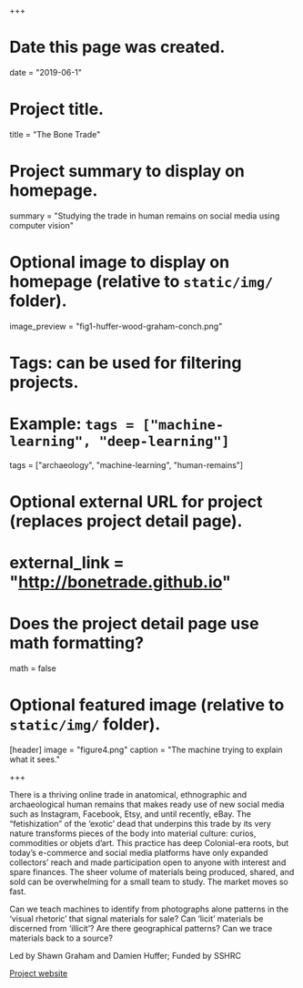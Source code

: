 +++
# Date this page was created.
date = "2019-06-1"

# Project title.
title = "The Bone Trade"

# Project summary to display on homepage.
summary = "Studying the trade in human remains on social media using computer vision"

# Optional image to display on homepage (relative to `static/img/` folder).
image_preview = "fig1-huffer-wood-graham-conch.png"

# Tags: can be used for filtering projects.
# Example: `tags = ["machine-learning", "deep-learning"]`
tags = ["archaeology", "machine-learning", "human-remains"]

# Optional external URL for project (replaces project detail page).
# external_link = "http://bonetrade.github.io"

# Does the project detail page use math formatting?
math = false

# Optional featured image (relative to `static/img/` folder).
[header]
image = "figure4.png"
caption = "The machine trying to explain what it sees."

+++

There is a thriving online trade in anatomical, ethnographic and archaeological human remains that makes ready use of new social media such as Instagram, Facebook, Etsy, and until recently, eBay. The “fetishization” of the ‘exotic’ dead that underpins this trade by its very nature transforms pieces of the body into material culture: curios, commodities or objets d’art. This practice has deep Colonial-era roots, but today’s e-commerce and social media platforms have only expanded collectors’ reach and made participation open to anyone with interest and spare finances. The sheer volume of materials being produced, shared, and sold can be overwhelming for a small team to study. The market moves so fast.

Can we teach machines to identify from photographs alone patterns in the ‘visual rhetoric’ that signal materials for sale? Can ‘licit’ materials be discerned from ‘illicit’? Are there geographical patterns? Can we trace materials back to a source?

Led by Shawn Graham and Damien Huffer; Funded by SSHRC

[Project website](https://bonetrade.github.io)
